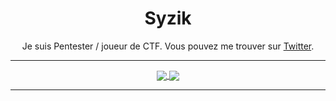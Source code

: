<h1 align=center>Syzik</h1>


<p align="center">
Je suis Pentester / joueur de CTF. Vous pouvez me trouver sur <a href="https://twitter.com/SyzikSecu)">Twitter</a>.
</p>

---

<p align="center">
<a href="https://github.com/itm4n/itm4n">
  <img align="center" src="https://github-readme-stats.vercel.app/api?username=syzik&include_all_commits=true&custom_title=syzik's+GitHub+Stats&hide=contribs&show_icons=true&line_height=32&count_private=true&title_color=ffffff&text_color=c9cacc&icon_color=b32d00&bg_color=1a1a1a" />
</a>
<a href="https://github.com/itm4n/itm4n">
  <img align="center" src="https://github-readme-stats.vercel.app/api/top-langs/?username=syzik&hide_title=false&exclude_repo=syzik.github.io&langs_count=3&layout=default&hide_border=false&bg_color=1a1a1a&text_color=c9cacc&title_color=ffffff" />
</a>
</p>

---

<!--
Here are some ideas to get you started:

- 🔭 I’m currently working on ...
- 🌱 I’m currently learning ...
- 👯 I’m looking to collaborate on ...
- 🤔 I’m looking for help with ...
- 💬 Ask me about ...
- 📫 How to reach me: ...
- 😄 Pronouns: ...
- ⚡ Fun fact: ...
-->
